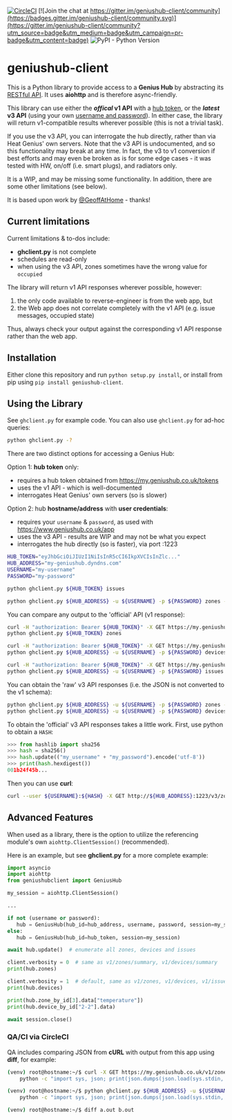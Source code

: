 [![CircleCI](https://circleci.com/gh/zxdavb/geniushub-client.svg?style=svg)](https://circleci.com/gh/zxdavb/geniushub-client) [![Join the chat at https://gitter.im/geniushub-client/community](https://badges.gitter.im/geniushub-client/community.svg)](https://gitter.im/geniushub-client/community?utm_source=badge&utm_medium=badge&utm_campaign=pr-badge&utm_content=badge) ![PyPI - Python Version](https://img.shields.io/pypi/pyversions/geniushub-client)

# geniushub-client
This is a Python library to provide access to a **Genius Hub** by abstracting its [RESTful API](https://my.geniushub.co.uk/docs). It uses **aiohttp** and is therefore async-friendly.

This library can use either the **_offical_ v1 API** with a [hub token](https://my.geniushub.co.uk/tokens), or the **_latest_ v3 API** (using your own [username and password](https://www.geniushub.co.uk/app)). In either case, the library will return v1-compatible results wherever possible (this is not a trivial task).

If you use the v3 API, you can interrogate the hub directly, rather than via Heat Genius' own servers. Note that the v3 API is undocumented, and so this functionality may break at any time. In fact, the v3 to v1 conversion if best efforts and may even be broken as is for some edge cases - it was tested with HW, on/off (i.e. smart plugs), and radiators only.

It is a WIP, and may be missing some functionality. In addition, there are some other limitations (see below).

It is based upon work by [@GeoffAtHome](https://github.com/zxdavb/geniushub-client/commits?author=GeoffAtHome) - thanks!

## Current limitations
Current limitations & to-dos include:
 - **ghclient.py** is not complete
 - schedules are read-only
 - when using the v3 API, zones sometimes have the wrong value for `occupied`

 The library will return v1 API responses wherever possible, however:
  1. the only code available to reverse-engineer is from the web app, but
  2. the Web app does not correlate completely with the v1 API (e.g. issue messages, occupied state)

Thus, always check your output against the corresponding v1 API response rather than the web app.

## Installation
Either clone this repository and run `python setup.py install`, or install from pip using `pip install geniushub-client`.

## Using the Library
See `ghclient.py` for example code. You can also use `ghclient.py` for ad-hoc queries:
```bash
python ghclient.py -?
```
There are two distinct options for accessing a Genius Hub:

Option 1: **hub token** only:
  - requires a hub token obtained from https://my.geniushub.co.uk/tokens
  - uses the v1 API - which is well-documented
  - interrogates Heat Genius' own servers (so is slower)

Option 2: hub **hostname/address** with **user credentials**:
  - requires your `username` & `password`, as used with https://www.geniushub.co.uk/app
  - uses the v3 API - results are WIP and may not be what you expect
  - interrogates the hub directly (so is faster), via port :1223

```bash
HUB_TOKEN="eyJhbGciOiJIUzI1NiIsInR5cCI6IkpXVCIsInZlc..."
HUB_ADDRESS="my-geniushub.dyndns.com"
USERNAME="my-username"
PASSWORD="my-password"

python ghclient.py ${HUB_TOKEN} issues

python ghclient.py ${HUB_ADDRESS} -u ${USERNAME} -p ${PASSWORD} zones -v
```

You can compare any output to the 'official' API (v1 response):
```bash
curl -H "authorization: Bearer ${HUB_TOKEN}" -X GET https://my.geniushub.co.uk/v1/zones/summary
python ghclient.py ${HUB_TOKEN} zones

curl -H "authorization: Bearer ${HUB_TOKEN}" -X GET https://my.geniushub.co.uk/v1/devices
python ghclient.py ${HUB_ADDRESS} -u ${USERNAME} -p ${PASSWORD} devices -v

curl -H "authorization: Bearer ${HUB_TOKEN}" -X GET https://my.geniushub.co.uk/v1/issues
python ghclient.py ${HUB_ADDRESS} -u ${USERNAME} -p ${PASSWORD} issues
```

You can obtain the 'raw' v3 API responses (i.e. the JSON is not converted to the v1 schema):
```bash
python ghclient.py ${HUB_ADDRESS} -u ${USERNAME} -p ${PASSWORD} zones -vvv
python ghclient.py ${HUB_ADDRESS} -u ${USERNAME} -p ${PASSWORD} devices -vvv
```

To obtain the 'official' v3 API responses takes a little work.  First, use python to obtain a `HASH`:
```python
>>> from hashlib import sha256
>>> hash = sha256()
>>> hash.update(("my_username" + "my_password").encode('utf-8'))
>>> print(hash.hexdigest())
001b24f45b...
```
Then you can use **curl**:
```bash
curl --user ${USERNAME}:${HASH} -X GET http://${HUB_ADDRESS}:1223/v3/zones
```

## Advanced Features
 When used as a library, there is the option to utilize the referencing module's own `aiohttp.ClientSession()` (recommended).

 Here is an example, but see **ghclient.py** for a more complete example:
 ```python
import asyncio
import aiohttp
from geniushubclient import GeniusHub

my_session = aiohttp.ClientSession()

...

if not (username or password):
    hub = GeniusHub(hub_id=hub_address, username, password, session=my_session)
else:
    hub = GeniusHub(hub_id=hub_token, session=my_session)

await hub.update()  # enumerate all zones, devices and issues

client.verbosity = 0  # same as v1/zones/summary, v1/devices/summary
print(hub.zones)

client.verbosity = 1  # default, same as v1/zones, v1/devices, v1/issues
print(hub.devices)

print(hub.zone_by_id[3].data["temperature"])
print(hub.device_by_id["2-2"].data)

await session.close()
```

### QA/CI via CircleCI
QA includes comparing JSON from **cURL** with output from this app using **diff**, for example:
```bash
(venv) root@hostname:~/$ curl -X GET https://my.geniushub.co.uk/v1/zones -H "authorization: Bearer ${HUB_TOKEN}" | \
    python -c "import sys, json; print(json.dumps(json.load(sys.stdin, parse_float=lambda x: int(float(x))), indent=4, sort_keys=True))" > a.out

(venv) root@hostname:~/$ python ghclient.py ${HUB_ADDRESS} -u ${USERNAME} -p ${PASSWORD} zones -v | \
    python -c "import sys, json; print(json.dumps(json.load(sys.stdin, parse_float=lambda x: int(float(x))), indent=4, sort_keys=True))" > b.out

(venv) root@hostname:~/$ diff a.out b.out
```
